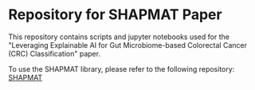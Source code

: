 # Repository for SHAPMAT Paper

This repository contains scripts and jupyter notebooks used for the "Leveraging Explainable AI for Gut Microbiome-based Colorectal Cancer (CRC) Classification" paper.

To use the SHAPMAT library, please refer to the following repository:
<a href="https://github.com/ryzary/shapmat">SHAPMAT</a>